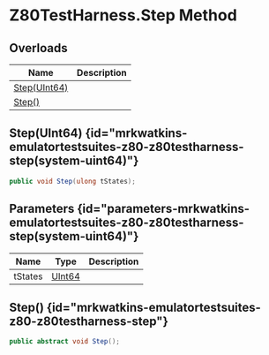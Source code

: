# Z80TestHarness.Step Method
## Overloads

| Name | Description |
| ---- | ----------- |
| [Step(UInt64)](MrKWatkins.EmulatorTestSuites.Z80.Z80TestHarness.Step.md#mrkwatkins-emulatortestsuites-z80-z80testharness-step(system-uint64)) |  |
| [Step()](MrKWatkins.EmulatorTestSuites.Z80.Z80TestHarness.Step.md#mrkwatkins-emulatortestsuites-z80-z80testharness-step) |  |

## Step(UInt64) {id="mrkwatkins-emulatortestsuites-z80-z80testharness-step(system-uint64)"}

```c#
public void Step(ulong tStates);
```

## Parameters {id="parameters-mrkwatkins-emulatortestsuites-z80-z80testharness-step(system-uint64)"}

| Name | Type | Description |
| ---- | ---- | ----------- |
| tStates | [UInt64](https://learn.microsoft.com/en-gb/dotnet/api/System.UInt64) |  |

## Step() {id="mrkwatkins-emulatortestsuites-z80-z80testharness-step"}

```c#
public abstract void Step();
```


